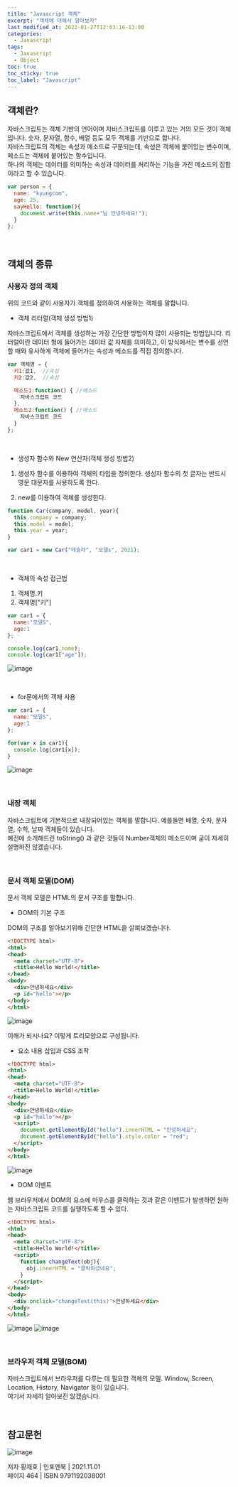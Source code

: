```yaml
---
title: "Javascript 객체"
excerpt: "객체에 대해서 알아보자"
last_modified_at: 2022-01-27T12:03:16-13:00
categories:
  - Javascript
tags:
  - Javascript
  - Object
toc: true
toc_sticky: true
toc_label: "Javascript"
---
```


## 객체란?

자바스크립트는 객체 기반의 언어이며 자바스크립트를 이루고 있는 거의 모든 것이 객체입니다. 숫자, 문자열, 함수, 배열 등도 모두 객체를 기반으로 합니다.<br>
자바스크립트의 객체는 속성과 메소드로 구분되는데, 속성은 객체에 붙어있는 변수이며, 메소드는 객체에 붙어있는 함수입니다.<br>
하나의 객체는 데이터를 의미하는 속성과 데이터를 처리하는 기능을 가진 메소드의 집합이라고 할 수 있습니다.

```javascript
var person = {
  name: "kyungcom",
  age: 25,
  sayHello: function(){
    document.write(this.name+"님 안녕하세요!");
  }
};
```

<br>

## 객체의 종류

### 사용자 정의 객체

위의 코드와 같이 사용자가 객체를 정의하여 사용하는 객체를 말합니다.
<br>


- 객체 리터럴(객체 생성 방법1)

자바스크립트에서 객체를 생성하는 가장 간단한 방법이자 많이 사용되는 방법입니다. 리터럴이란 데이터 형에 들어가는 데이터 값 자체를 의미하고, 이 방식에서는 변수를 선언할 때와 유사하게 객체에 들어가는 속성과 메소드를 직접 정의합니다.
```javascript
var 객체명 = {
  키1:값1,  //속성
  키2:값2,  //속성

  메소드1:function() { //메소드
    자바스크립트 코드
  },
  메소드2:function() { //메소드
    자바스크립트 코드
  }
};
```

<br>

- 생성자 함수와 New 연산자(객체 생성 방법2)

1. 생성자 함수를 이용하여 객체의 타입을 정의한다. 생성자 함수의 첫 글자는 반드시 영문 대문자를 사용하도록 한다.

2. new를 이용하여 객체를 생성한다.

```javascript
function Car(company, model, year){
  this.company = company;
  this.model = model;
  this.year = year;
}

var car1 = new Car("테슬라", "모델s", 2021);
```

<br>

- 객체의 속성 접근법

1. 객체명.키
2. 객체명["키"]

```javascript
var car1 = {
  name:"모델S",
  age:1
};

console.log(car1.name);
console.log(car1["age"]);
```
![image](https://user-images.githubusercontent.com/72953874/151286546-f896b8f5-fb2c-4703-8a07-6e636703e208.png)

<br>

- for문에서의 객체 사용

```javascript
var car1 = {
  name:"모델S",
  age:1
};

for(var x in car1){
  console.log(car1[x]);
}
```
![image](https://user-images.githubusercontent.com/72953874/151286692-33120197-dcd7-428e-b7db-591278d1c585.png)


<br>

### 내장 객체

자바스크립트에 기본적으로 내장되어있는 객체를 말합니다. 예를들면 배열, 숫자, 문자열, 수학, 날짜 객체들이 있습니다.<br>
예전에 소개해드린 toString() 과 같은 것들이 Number객체의 메소드이며 굳이 자세히 설명하진 않겠습니다.

<br>

### 문서 객체 모델(DOM)

문서 객체 모델은 HTML의 문서 구조를 말합니다.<br>


- DOM의 기본 구조

DOM의 구조를 알아보기위해 간단한 HTML을 살펴보겠습니다.

```html
<!DOCTYPE html>
<html>
<head>
  <meta charset="UTF-8">
  <title>Hello World!</title>
</head>
<body>
  <div>안녕하세요</div>
  <p id="hello"></p>
</body>
</html>
```
![image](https://user-images.githubusercontent.com/72953874/151287668-9e46642e-72b5-4d60-b818-b5a6e33cbebd.png)

이해가 되시나요? 이렇게 트리모양으로 구성됩니다.<br>

- 요소 내용 삽입과 CSS 조작


```html
<!DOCTYPE html>
<html>
<head>
  <meta charset="UTF-8">
  <title>Hello World!</title>
</head>
<body>
  <div>안녕하세요</div>
  <p id="hello"></p>
  <script>
    document.getElementById("hello").innerHTML = "안녕하세요";
    document.getElementById("hello").style.color = "red";
  </script>
</body>
</html>
```
![image](https://user-images.githubusercontent.com/72953874/151287864-5ed0d7be-b8d1-44d0-b858-830a9cf27ce9.png)
<br>

- DOM 이벤트

웹 브라우저에서 DOM의 요소에 마우스를 클릭하는 것과 같은 이벤트가 발생하면 원하는 자바스크립트 코드를 실행하도록 할 수 있다.<br>

```html
<!DOCTYPE html>
<html>
<head>
  <meta charset="UTF-8">
  <title>Hello World!</title>
  <script>
    function changeText(obj){
      obj.innerHTML = "클릭하셨네요";
    }
  </script>
</head>
<body>
  <div onclick="changeText(this)">안녕하세요</div>
</body>
</html>
```

![image](https://user-images.githubusercontent.com/72953874/151288254-7649966e-d0ec-4e26-b14b-b6173f7e77e8.png)
![image](https://user-images.githubusercontent.com/72953874/151288272-3c9bc810-62a9-47d0-af54-adf25b330e8e.png)


<br>


### 브라우저 객체 모델(BOM)

자바스크립트에서 브라우저를 다루는 데 필요한 객체의 모델. Window, Screen, Location, History, Navigator 등이 있습니다.<br>
여기서 자세히 알아보진 않겠습니다.

<br>


## 참고문헌

![image](https://user-images.githubusercontent.com/72953874/151288663-06e5edaa-1585-4511-8413-b4e23b264bb2.png)

저자 황재호 | 인포앤북 | 2021.11.01<br>
페이지 464 | ISBN 9791192038001